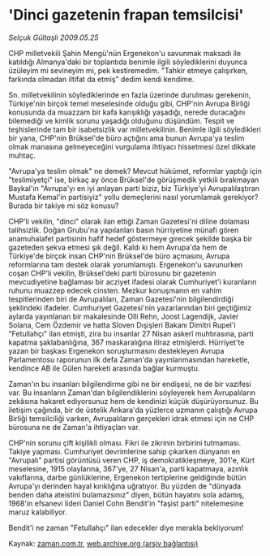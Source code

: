 # 'Dinci gazetenin frapan temsilcisi'

*Selçuk Gültaşlı 2009.05.25*

<td class="columnist-detail">
<p>CHP milletvekili Şahin Mengü'nün Ergenekon'u savunmak maksadı ile katıldığı Almanya'daki bir toplantıda benimle ilgili söylediklerini duyunca üzüleyim mi sevineyim mi, pek kestiremedim. "Tahkir etmeye çalışırken, farkında olmadan iltifat da etmiş" dedim kendi kendime.</p>
<p>
<div id="haberMetinDiv">
<p>Sn. milletvekilinin söylediklerinde en fazla üzerinde durulması gerekenin, Türkiye'nin birçok temel meselesinde olduğu gibi, CHP'nin Avrupa Birliği konusunda da muazzam bir kafa karışıklığı yaşadığı, nerede duracağını bilemediği ve kimlik sorunu yaşadığı olduğunu düşündüm. Tespit ve teşhislerinde tam bir isabetsizlik var milletvekilinin. Benimle ilgili söyledikleri bir yana, CHP'nin Brüksel'de büro açtığını ama bunun Avrupa'ya teslim olmak manasına gelmeyeceğini vurgulama ihtiyacı hissetmesi özel dikkate muhtaç.
<p>"Avrupa'ya teslim olmak" ne demek? Mevcut hükümet, reformlar yaptığı için "teslimiyetçi" ise, birkaç ay önce Brüksel'de görüşmedik yetkili bırakmayan Baykal'ın "Avrupa'yı en iyi anlayan parti biziz, biz Türkiye'yi Avrupalılaştıran Mustafa Kemal'in partisiyiz" yollu demeçlerini nasıl yorumlamak gerekiyor? Burada bir takiye mi söz konusu?
<p>CHP'li vekilin, "dinci" olarak ilan ettiği Zaman Gazetesi'ni diline dolaması talihsizlik. Doğan Grubu'na yapılanları basın hürriyetine münafi gören anamuhalafet partisinin hafif hedef göstermeye girecek şekilde başka bir gazeteden şekva etmesi şık değil. Kaldı ki hem Avrupa'da hem de Türkiye'de birçok insan CHP'nin Brüksel'de büro açmasını, Avrupa reformlarına tam destek olarak yorumlamıştı. Ergenekon'u savunurken coşan CHP'li vekilin, Brüksel'deki parti bürosunu bir gazetenin mevcudiyetine bağlaması bir acziyet ifadesi olarak Cumhuriyet'i kuranların ruhunu muazzep edecek cinsten. Mezkur konuşmanın en vahim tespitlerinden biri de Avrupalıları, Zaman Gazetesi'nin bilgilendirdiği şeklindeki ifadeler. Cumhuriyet Gazetesi'nin yazarlarından biri geçtiğimiz aylarda yayınlanan bir makalesinde Olli Rehn, Joost Lagendijk, Javier Solana, Cem Özdemir ve hatta Sloven Dışişleri Bakanı Dimitri Rupel'i "Fetullahçı" ilan etmişti, zira bu insanlar 27 Nisan askerî muhtırasına, parti kapatma şaklabanlığına, 367 maskaralığına itiraz etmişlerdi. Hürriyet'te yazan bir başkası Ergenekon soruşturmasını destekleyen Avrupa Parlamentosu raporunun ilk defa Zaman'da yayınlanmasından hareketle, kendince AB ile Gülen hareketi arasında bağlar kurmuştu.
<p>Zaman'ın bu insanları bilgilendirme gibi ne bir endişesi, ne de bir vazifesi var. Bu insanların Zaman'dan bilgilendiklerini söyleyerek hem Avrupalıların zekâsına hakaret ediyorsunuz hem de kendinizi küçük düşürüyorsunuz. Bu iletişim çağında, bir de üstelik Ankara'da yüzlerce uzmanın çalıştığı Avrupa Birliği temsilciliği varken, Avrupalıların gerçekleri idrak etmesi için ne CHP bürosuna ne de Zaman'a ihtiyaçları var.
<p>CHP'nin sorunu çift kişilikli olması. Fikri ile zikrinin birbirini tutmaması. Takiye yapması. Cumhuriyet devrimlerine sahip çıkarken dünyanın en "Avrupalı" partisi görüntüsü veren CHP, iş demokratikleşmeye, 301'e, Kürt meselesine, 1915 olaylarına, 367'ye, 27 Nisan'a, parti kapatmaya, azınlık vakıflarına, darbe günlüklerine, Ergenekon tertiplerine geldiğinde bütün Avrupa'yı derinden hayal kırıklığına uğratıyor. Bu yüzden de "dünyada benden daha ateistini bulamazsınız" diyen, bütün hayatını sola adamış, 1968'in efsanevi lideri Daniel Cohn Bendit'in "faşist parti" nitelemesine maruz kalabiliyor.
<p>Bendit'i ne zaman "Fetullahçı" ilan edecekler diye merakla bekliyorum! </p></p></p></p></p></p></div>
</p>
<a href="http://web.archive.org/web/20101224213547/mailto:s.gultasli@zaman.com.tr">
</a></td>

Kaynak: [zaman.com.tr](http://zaman.com.tr/yazar.do?yazino=851334), [web.archive.org (arşiv bağlantısı)](http://web.archive.org/web/20101224213547/http://zaman.com.tr/yazar.do?yazino=851334)
